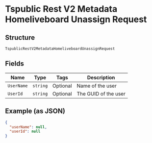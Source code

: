 
# Tspublic Rest V2 Metadata Homeliveboard Unassign Request

## Structure

`TspublicRestV2MetadataHomeliveboardUnassignRequest`

## Fields

| Name | Type | Tags | Description |
|  --- | --- | --- | --- |
| `UserName` | `string` | Optional | Name of the user |
| `UserId` | `string` | Optional | The GUID of the user |

## Example (as JSON)

```json
{
  "userName": null,
  "userId": null
}
```

